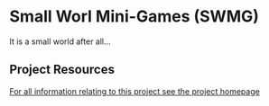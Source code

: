 # Small Worl Mini-Games (SWMG)

It is a small world after all...

## Project Resources

[For all information relating to this project see the project homepage](https://user1103.neocities.org/swmg)

